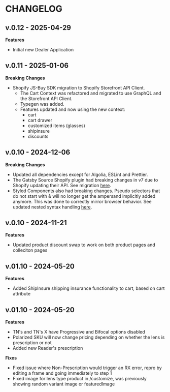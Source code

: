 # CHANGELOG

## v.0.12 - 2025-04-29

**Features**

- Initial new Dealer Application

## v.0.11 - 2025-01-06

**Breaking Changes**

- Shopify JS-Buy SDK migration to Shopify Storefront API Client.
  - The Cart Context was refactored and migrated to use GraphQL and the Storefront API Client.
  - Typegen was added.
  - Features updated and now using the new context:
    - cart
    - cart drawer
    - customized items (glasses)
    - shipinsure
    - discounts

## v.0.10 - 2024-12-06

**Breaking Changes**

- Updated all dependencies except for Algolia, ESLint and Prettier.
- The Gatsby Source Shopify plugin had breaking changes in v7 due to Shopify updating their API. See migration [here](https://www.gatsbyjs.com/plugins/gatsby-source-shopify/#shopifyproduct-imagesmedia).
- Styled Components also had breaking changes. Pseudo selectors that do not start with & will no longer get the ampersand implicitly added anymore. This was done to correctly mirror browser behavior. See updated nested syntax handling [here](https://styled-components.com/docs/faqs#nested-syntax-handling).

## v.0.10 - 2024-11-21

**Features**

- Updated product discount swap to work on both product pages and colleciton pages

## v.01.10 - 2024-05-20

**Features**

- Added ShipInsure shipping insurance functionality to cart, based on cart attribute

## v.01.10 - 2024-05-20

**Features**

- TN's and TN's X have Progressive and Bifocal options disabled
- Polarized SKU will now change pricing depending on whether the lens is prescription or not
- Added new Reader's prescription

**Fixes**

- Fixed issue where Non-Prescription would trigger an RX error, repro by editing a frame and going immediately to step 1
- Fixed image for lens type product in /customize, was previously showing random variant image or featuredImage

